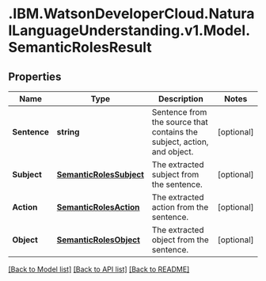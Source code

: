 # .IBM.WatsonDeveloperCloud.NaturalLanguageUnderstanding.v1.Model.SemanticRolesResult
## Properties

Name | Type | Description | Notes
------------ | ------------- | ------------- | -------------
**Sentence** | **string** | Sentence from the source that contains the subject, action, and object. | [optional] 
**Subject** | [**SemanticRolesSubject**](SemanticRolesSubject.md) | The extracted subject from the sentence. | [optional] 
**Action** | [**SemanticRolesAction**](SemanticRolesAction.md) | The extracted action from the sentence. | [optional] 
**Object** | [**SemanticRolesObject**](SemanticRolesObject.md) | The extracted object from the sentence. | [optional] 

[[Back to Model list]](../README.md#documentation-for-models) [[Back to API list]](../README.md#documentation-for-api-endpoints) [[Back to README]](../README.md)

